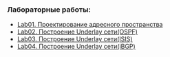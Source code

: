 ### Лабораторные работы:
 - [Lab01. Проектирование адресного пространства](lab01/)
 - [Lab02. Построение Underlay сети(OSPF)](lab02/)
- [Lab03. Построение Underlay сети(ISIS)](lab03/)
- [Lab04. Построение Underlay сети(iBGP)](lab04/)